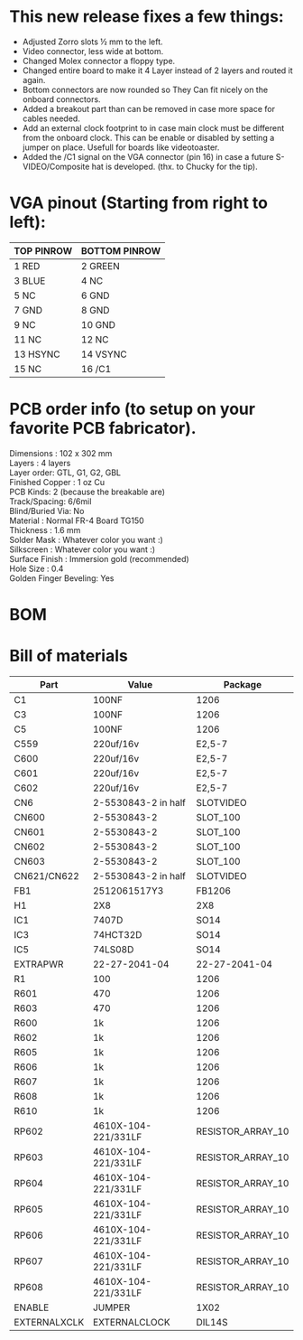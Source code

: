 # This new release fixes a few things:

* Adjusted Zorro slots ½ mm to the left.
* Video connector, less wide at bottom.
* Changed Molex connector a floppy type.
* Changed entire board to make it 4 Layer instead of 2 layers and routed it again.
* Bottom connectors are now rounded so They Can fit nicely on the onboard connectors.
* Added a breakout part than can be removed in case more space for cables needed.
* Add an external clock footprint to in case main clock must be different from the onboard clock. This can be enable or disabled by setting a jumper on place. Usefull for boards like videotoaster.
* Added the /C1 signal on the VGA connector (pin 16) in case a future S-VIDEO/Composite hat is developed. (thx. to Chucky for the tip).

# VGA pinout (Starting from right to left):

| TOP PINROW    | BOTTOM PINROW |
| ------------- | ------------- |
| 1 RED         | 2 GREEN       |
| 3 BLUE        | 4 NC          |
| 5 NC          | 6 GND         |
| 7 GND         | 8 GND         |
| 9 NC          | 10 GND        |
| 11 NC         | 12 NC         |
| 13 HSYNC      | 14 VSYNC      |
| 15 NC         | 16 /C1        |


# PCB order info (to setup on your favorite PCB fabricator).

Dimensions :	102 x 302 mm  
Layers :	4 layers  
Layer order: GTL, G1, G2, GBL  
Finished Copper :	1 oz Cu  
PCB Kinds:	2 (because the breakable are)  
Track/Spacing:	6/6mil  
Blind/Buried Via:	No  
Material :	Normal FR-4 Board TG150  
Thickness :	1.6 mm  
Solder Mask :	Whatever color you want :)  
Silkscreen :	Whatever color you want :)  
Surface Finish :	Immersion gold (recommended)  
Hole Size :	0.4  
Golden Finger Beveling:	Yes  

# BOM

# Bill of materials
| Part          | Value                   | Package                        |
| ------------- | ----------------------- | ------------------------------ |          
| C1            | 100NF                   | 1206                           |
| C3            | 100NF                   | 1206                           |
| C5            | 100NF                   | 1206                           |
| C559          | 220uf/16v               | E2,5-7                         |
| C600          | 220uf/16v               | E2,5-7                         |
| C601          | 220uf/16v               | E2,5-7                         |
| C602          | 220uf/16v               | E2,5-7                         |
| CN6           | 2-5530843-2 in half     | SLOTVIDEO                      |
| CN600         | 2-5530843-2             | SLOT_100                       |
| CN601         | 2-5530843-2             | SLOT_100                       |
| CN602         | 2-5530843-2             | SLOT_100                       |
| CN603         | 2-5530843-2             | SLOT_100                       |
| CN621/CN622   | 2-5530843-2 in half     | SLOTVIDEO                      |
| FB1           | 2512061517Y3            | FB1206                         |
| H1            | 2X8                     | 2X8                            |
| IC1           | 7407D                   | SO14                           |
| IC3           | 74HCT32D                | SO14                           |
| IC5           | 74LS08D                 | SO14                           |
| EXTRAPWR      | 22-27-2041-04           | 22-27-2041-04                  |
| R1            | 100                     | 1206                           |
| R601          | 470                     | 1206                           |
| R603          | 470                     | 1206                           |
| R600          | 1k                      | 1206                           |
| R602          | 1k                      | 1206                           |
| R605          | 1k                      | 1206                           |
| R606          | 1k                      | 1206                           |
| R607          | 1k                      | 1206                           |
| R608          | 1k                      | 1206                           |
| R610          | 1k                      | 1206                           |
| RP602         | 4610X-104-221/331LF     | RESISTOR_ARRAY_10              |
| RP603         | 4610X-104-221/331LF     | RESISTOR_ARRAY_10              |
| RP604         | 4610X-104-221/331LF     | RESISTOR_ARRAY_10              |
| RP605         | 4610X-104-221/331LF     | RESISTOR_ARRAY_10              |
| RP606         | 4610X-104-221/331LF     | RESISTOR_ARRAY_10              |
| RP607         | 4610X-104-221/331LF     | RESISTOR_ARRAY_10              |
| RP608         | 4610X-104-221/331LF     | RESISTOR_ARRAY_10              |
| ENABLE        | JUMPER                  | 1X02                           |
| EXTERNALXCLK  | EXTERNALCLOCK           | DIL14S                         |


